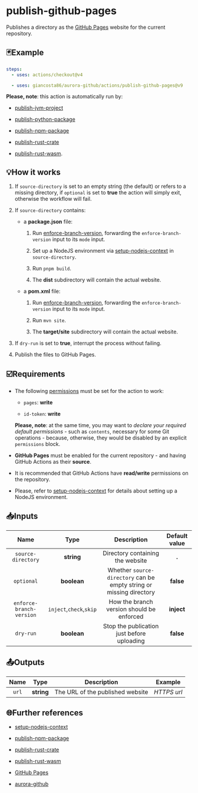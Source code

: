 # publish-github-pages

Publishes a directory as the [GitHub Pages](https://pages.github.com/) website for the current repository.

## 🃏Example

```yaml
steps:
  - uses: actions/checkout@v4

  - uses: giancosta86/aurora-github/actions/publish-github-pages@v9
```

**Please, note**: this action is automatically run by:

- [publish-jvm-project](../publish-jvm-project/README.md)

- [publish-python-package](../publish-python-package/README.md)

- [publish-npm-package](../publish-npm-package/README.md)

- [publish-rust-crate](../publish-rust-crate/README.md)

- [publish-rust-wasm](../publish-rust-wasm/README.md).

## 💡How it works

1. If `source-directory` is set to an empty string (the default) or refers to a missing directory, if `optional` is set to **true** the action will simply exit, otherwise the workflow will fail.

1. If `source-directory` contains:

   - a **package.json** file:

     1. Run [enforce-branch-version](../enforce-branch-version/README.md), forwarding the `enforce-branch-version` input to its `mode` input.

     1. Set up a NodeJS environment via [setup-nodejs-context](../setup-nodejs-context/README.md) in `source-directory`.

     1. Run `pnpm build`.

     1. The **dist** subdirectory will contain the actual website.

   - a **pom.xml** file:

     1. Run [enforce-branch-version](../enforce-branch-version/README.md), forwarding the `enforce-branch-version` input to its `mode` input.

     1. Run `mvn site`.

     1. The **target/site** subdirectory will contain the actual website.

1. If `dry-run` is set to **true**, interrupt the process without failing.

1. Publish the files to GitHub Pages.

## ☑️Requirements

- The following [permissions](https://docs.github.com/en/actions/writing-workflows/choosing-what-your-workflow-does/controlling-permissions-for-github_token) must be set for the action to work:

  - `pages`: **write**

  - `id-token`: **write**

  **Please, note**: at the same time, you may want to _declare your required default permissions_ - such as `contents`, necessary for some Git operations - because, otherwise, they would be disabled by an explicit `permissions` block.

- **GitHub Pages** must be enabled for the current repository - and having GitHub Actions as their **source**.

- It is recommended that GitHub Actions have **read/write** permissions on the repository.

- Please, refer to [setup-nodejs-context](../setup-nodejs-context/README.md) for details about setting up a NodeJS environment.

## 📥Inputs

|           Name           |          Type           |                             Description                             | Default value |
| :----------------------: | :---------------------: | :-----------------------------------------------------------------: | :-----------: |
|    `source-directory`    |       **string**        |                  Directory containing the website                   |     **.**     |
|        `optional`        |       **boolean**       | Whether `source-directory` can be empty string or missing directory |   **false**   |
| `enforce-branch-version` | `inject`,`check`,`skip` |              How the branch version should be enforced              |  **inject**   |
|        `dry-run`         |       **boolean**       |             Stop the publication just before uploading              |   **false**   |

## 📤Outputs

| Name  |    Type    |           Description            |   Example   |
| :---: | :--------: | :------------------------------: | :---------: |
| `url` | **string** | The URL of the published website | _HTTPS url_ |

## 🌐Further references

- [setup-nodejs-context](../setup-nodejs-context/README.md)

- [publish-npm-package](../publish-npm-package/README.md)

- [publish-rust-crate](../publish-rust-crate/README.md)

- [publish-rust-wasm](../publish-rust-wasm/README.md)

- [GitHub Pages](https://pages.github.com/)

- [aurora-github](../../README.md)
